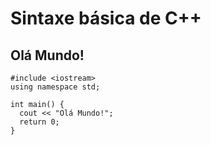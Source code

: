 # Sintaxe básica de C++

## Olá Mundo!

```
#include <iostream>
using namespace std;

int main() {
  cout << "Olá Mundo!";
  return 0;
}
```
